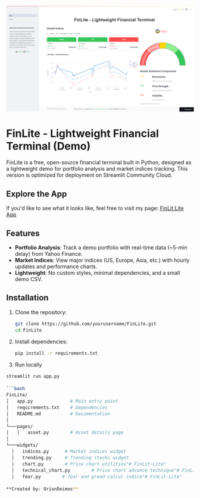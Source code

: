 ![screenshoot of FinLit](screen.png)


# FinLite - Lightweight Financial Terminal (Demo)

FinLite is a free, open-source financial terminal built in Python, designed as a lightweight demo for portfolio analysis and market indices tracking. This version is optimized for deployment on Streamlit Community Cloud.

## Explore the App

If you'd like to see what it looks like, feel free to visit my page: [FinLit Lite App](https://finlit.streamlit.app/)


## Features
- **Portfolio Analysis**: Track a demo portfolio with real-time data (~5-min delay) from Yahoo Finance.
- **Market Indices**: View major indices (US, Europe, Asia, etc.) with hourly updates and performance charts.
- **Lightweight**: No custom styles, minimal dependencies, and a small demo CSV.

## Installation
1. Clone the repository:
   ```bash
   git clone https://github.com/yourusername/FinLite.git
   cd FinLite
2. Install dependencies:
   ```bash 
   pip install -r requirements.txt
3. Run locally
  ```bash
streamlit run app.py

```bash
FinLite/
│   app.py              # Main entry point
│   requirements.txt    # Dependencies
│   README.md           # Documentation
│
└───pages/
│   │   asset.py        # Asset details page
│
└───widgets/
    │   indices.py      # Market indices widget
    │   trending.py     # Trending stocks widget
    │   chart.py        # Price chart utilities"# FinLit-Lite" 
    │   technical_chart.py        # Price chart advance technique"# FinLit-Lite" 
    │   fear.py        # fear and gread calcul indice"# FinLit-Lite" 

**Created by: OrionDeimos**